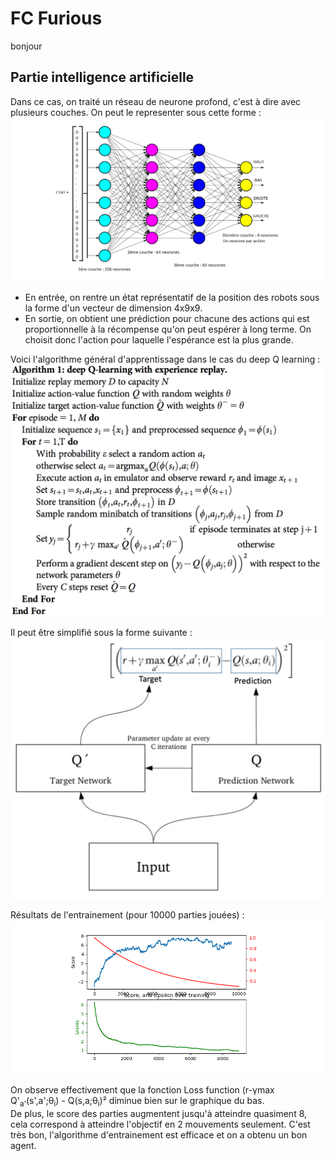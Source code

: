 # FC Furious
 
bonjour
## Partie intelligence artificielle
Dans ce cas, on traité un réseau de neurone profond, c'est à dire avec plusieurs couches. On peut le representer sous cette forme :
![Reseau](img/reseau.png)
* En entrée, on rentre un état représentatif de la position des robots sous la forme d'un vecteur de dimension 4x9x9.  
* En sortie, on obtient une prédiction pour chacune des actions qui est proportionnelle à la récompense qu'on peut espérer à long terme. On choisit donc l'action pour laquelle l'espérance est la plus grande.  

Voici l'algorithme général d'apprentissage dans le cas du deep Q learning :
![Deep Q learning](img/algo.png)

Il peut être simplifié sous la forme suivante :
![Deep q simplifie](img/algo_simplifie.png)

Résultats de l'entrainement (pour 10000 parties jouées) :
![Entrainement](img/training.png)

On observe effectivement que la fonction Loss function (r-&gamma;max Q'<sub>a'</sub>(s',a';&theta;<sub>i</sub>) - Q(s,a;&theta;<sub>i</sub>)² diminue bien sur le graphique du bas.  
De plus, le score des parties augmentent jusqu'à atteindre quasiment 8, cela correspond à atteindre l'objectif en 2 mouvements seulement. C'est très bon, l'algorithme d'entrainement est efficace et on a obtenu un bon agent.
